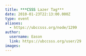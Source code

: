 ```yaml
---
title: ***CSSS Lazer Tag*** 
date: 2010-01-23T22:13:00.000Z
type: event
aliases:
  - https://ubccsss.org/node/1299
author:
  username: Eason
  link: https://ubccsss.org/user/29
images:
---
```


